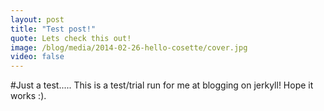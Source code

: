 ```yaml
---
layout: post
title: "Test post!"
quote: Lets check this out!
image: /blog/media/2014-02-26-hello-cosette/cover.jpg
video: false
---
```

#Just a test.....
This is a test/trial run for me at blogging on jerkyll! Hope it works :).
